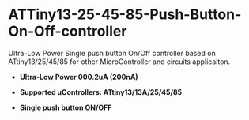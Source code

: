 # ATTiny13-25-45-85-Push-Button-On-Off-controller
Ultra-Low Power Single push button On/Off controller based on ATtiny13/25/45/85 for other MicroController and circuits applicaiton.

- **Ultra-Low Power 000.2uA (200nA)**

- **Supported uControllers: ATtiny13/13A/25/45/85**

- **Single push button ON/OFF**
